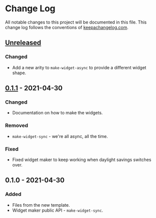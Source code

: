 # Change Log
All notable changes to this project will be documented in this file. This change log follows the conventions of [keepachangelog.com](http://keepachangelog.com/).

## [Unreleased]
### Changed
- Add a new arity to `make-widget-async` to provide a different widget shape.

## [0.1.1] - 2021-04-30
### Changed
- Documentation on how to make the widgets.

### Removed
- `make-widget-sync` - we're all async, all the time.

### Fixed
- Fixed widget maker to keep working when daylight savings switches over.

## 0.1.0 - 2021-04-30
### Added
- Files from the new template.
- Widget maker public API - `make-widget-sync`.

[Unreleased]: https://github.com/your-name/playing-cards/compare/0.1.1...HEAD
[0.1.1]: https://github.com/your-name/playing-cards/compare/0.1.0...0.1.1
